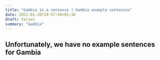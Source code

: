 ```yaml
---
title: "Gambia in a sentence | Gambia example sentences"
date: 2021-01-20T19:57:50+05:30
draft: falses
summary: "Gambia"
---
```

## Unfortunately, we have no example sentences for Gambia                 
